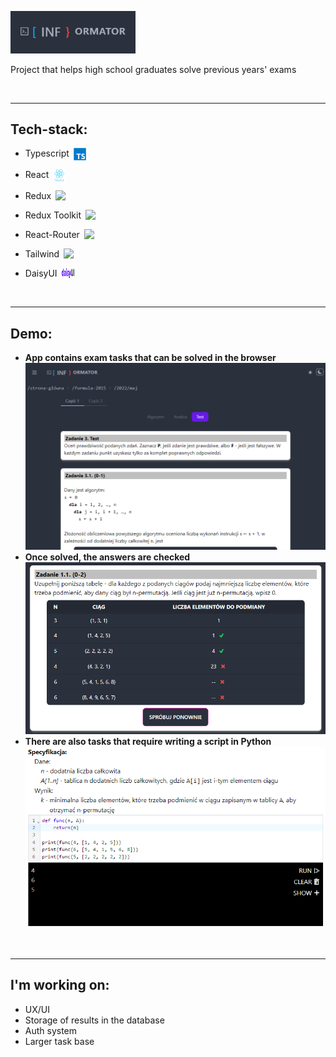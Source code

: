 <img src="./img/logo.png" width="200"></b>

Project that helps high school graduates solve previous years' exams

<br/>
 
---

## Tech-stack:

- <p style="display: flex; gap: .5em">Typescript <img src="https://raw.githubusercontent.com/devicons/devicon/master/icons/typescript/typescript-original.svg" width="20"></p>
- <p style="display: flex; gap: .5em; ">React <img src="https://raw.githubusercontent.com/devicons/devicon/master/icons/react/react-original-wordmark.svg" width="20"></p>
- <p style="display: flex; gap: .5em; ">Redux <img src="https://raw.githubusercontent.com/reduxjs/redux/master/logo/logo.svg" width="20"></p>
- <p style="display: flex; gap: .5em; ">Redux Toolkit <img src="https://raw.githubusercontent.com/reduxjs/redux/master/logo/logo.svg" width="20"></p>
- <p style="display: flex; gap: .5em; ">React-Router <img src="https://reactrouter.com/_brand/react-router-mark-color.svg" width="20"></p>
- <p style="display: flex; gap: .5em; ">Tailwind <img src="https://tailwindcss.com/_next/static/media/tailwindcss-mark.79614a5f61617ba49a0891494521226b.svg" width="20"></p>
- <p style="display: flex; gap: .5em; ">DaisyUI <img src="https://raw.githubusercontent.com/saadeghi/files/main/daisyui/logo-4.svg" width="20"></p>

<br/>

---

## Demo:

- <b>App contains exam tasks that can be solved in the browser
  <img src="./img/screen1.png"></b>
- <b>Once solved, the answers are checked
  <img src="./img/screen2.png"></b>
- <b>There are also tasks that require writing a script in Python
  <img src="./img/screen3.png"> </b>

<br/>

---

## I'm working on:

- UX/UI
- Storage of results in the database
- Auth system
- Larger task base
